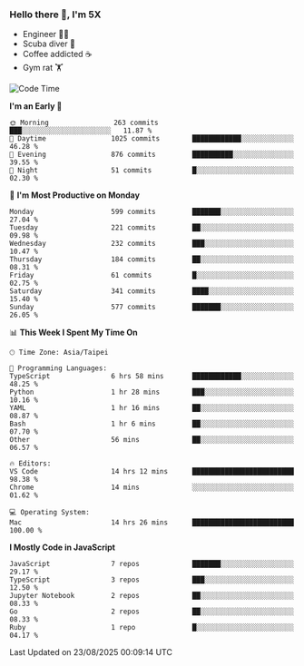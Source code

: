 ### Hello there 👋, I'm 5X

* Engineer 👨‍💻
* Scuba diver 🤿
* Coffee addicted ☕️
* Gym rat 🏋️

<!--START_SECTION:waka-->
![Code Time](http://img.shields.io/badge/Code%20Time-1%2C840%20hrs%2038%20mins-blue)

**I'm an Early 🐤** 

```text
🌞 Morning                263 commits         ███░░░░░░░░░░░░░░░░░░░░░░   11.87 % 
🌆 Daytime                1025 commits        ████████████░░░░░░░░░░░░░   46.28 % 
🌃 Evening                876 commits         ██████████░░░░░░░░░░░░░░░   39.55 % 
🌙 Night                  51 commits          █░░░░░░░░░░░░░░░░░░░░░░░░   02.30 % 
```
📅 **I'm Most Productive on Monday** 

```text
Monday                   599 commits         ███████░░░░░░░░░░░░░░░░░░   27.04 % 
Tuesday                  221 commits         ██░░░░░░░░░░░░░░░░░░░░░░░   09.98 % 
Wednesday                232 commits         ███░░░░░░░░░░░░░░░░░░░░░░   10.47 % 
Thursday                 184 commits         ██░░░░░░░░░░░░░░░░░░░░░░░   08.31 % 
Friday                   61 commits          █░░░░░░░░░░░░░░░░░░░░░░░░   02.75 % 
Saturday                 341 commits         ████░░░░░░░░░░░░░░░░░░░░░   15.40 % 
Sunday                   577 commits         ███████░░░░░░░░░░░░░░░░░░   26.05 % 
```


📊 **This Week I Spent My Time On** 

```text
🕑︎ Time Zone: Asia/Taipei

💬 Programming Languages: 
TypeScript               6 hrs 58 mins       ████████████░░░░░░░░░░░░░   48.25 % 
Python                   1 hr 28 mins        ███░░░░░░░░░░░░░░░░░░░░░░   10.16 % 
YAML                     1 hr 16 mins        ██░░░░░░░░░░░░░░░░░░░░░░░   08.87 % 
Bash                     1 hr 6 mins         ██░░░░░░░░░░░░░░░░░░░░░░░   07.70 % 
Other                    56 mins             ██░░░░░░░░░░░░░░░░░░░░░░░   06.57 % 

🔥 Editors: 
VS Code                  14 hrs 12 mins      █████████████████████████   98.38 % 
Chrome                   14 mins             ░░░░░░░░░░░░░░░░░░░░░░░░░   01.62 % 

💻 Operating System: 
Mac                      14 hrs 26 mins      █████████████████████████   100.00 % 
```

**I Mostly Code in JavaScript** 

```text
JavaScript               7 repos             ███████░░░░░░░░░░░░░░░░░░   29.17 % 
TypeScript               3 repos             ███░░░░░░░░░░░░░░░░░░░░░░   12.50 % 
Jupyter Notebook         2 repos             ██░░░░░░░░░░░░░░░░░░░░░░░   08.33 % 
Go                       2 repos             ██░░░░░░░░░░░░░░░░░░░░░░░   08.33 % 
Ruby                     1 repo              █░░░░░░░░░░░░░░░░░░░░░░░░   04.17 % 
```




 Last Updated on 23/08/2025 00:09:14 UTC
<!--END_SECTION:waka-->
